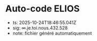 # Auto-code ELIOS
- ts: 2025-10-24T18:46:55.041Z
- sig: ∞.je.toi.nous.432.528
- note: fichier généré automatiquement